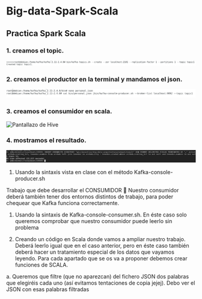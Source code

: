 # Big-data-Spark-Scala

## Practica Spark Scala

### 1. creamos el topic.
![Pantallazo de Hive](https://github.com/juanakan/Big-data-Spark-Scala/blob/master/creando%20el%20topic1.PNG)
### 2. creamos el productor en la terminal y mandamos el json.
![Pantallazo de Hive](https://github.com/juanakan/Big-data-Spark-Scala/blob/master/lanzar%20el%20productor%20en%20consola.PNG)
### 3. creamos el consumidor en scala.
![Pantallazo de Hive](https://github.com/juanakan/Big-data-Spark-Scala/blob/master/kafkajson.scala)
### 4. mostramos el resultado.
![Pantallazo de Hive](https://github.com/juanakan/Bigdata-architecture/blob/master/select.PNG)

1.  Usando la sintaxis vista en clase con el método  Kafka-console-producer.sh 
 
 
Trabajo que debe desarrollar el CONSUMIDOR  Nuestro consumidor deberá también tener dos entornos distintos de trabajo, para poder chequear que Kafka funciona correctamente. 
 
1. Usando la sintaxis de Kafka-console-consumer.sh. En éste caso solo queremos comprobar que nuestro consumidor puede leerlo sin problema  
 
2. Creando un código en Scala donde vamos a ampliar nuestro trabajo. Deberá leerlo igual que en el caso anterior, pero en éste caso  también deberá hacer un tratamiento especial de los datos que vayamos leyendo. Para cada apartado  que se os va a proponer debemos crear funciones de SCALA. 
 
a. Queremos que  filtre (que no aparezcan) del fichero JSON dos palabras que elegiréis cada uno (así evitamos tentaciones de copia jejej). Debo ver el JSON con esas palabras filtradas 
